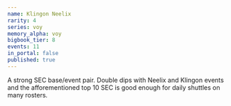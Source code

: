 ```yaml
---
name: Klingon Neelix
rarity: 4
series: voy
memory_alpha: voy
bigbook_tier: 8
events: 11
in_portal: false
published: true
---
```


A strong SEC base/event pair. Double dips with Neelix and Klingon events and the afforementioned top 10 SEC is good enough for daily shuttles on many rosters.
